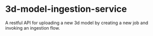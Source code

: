 # 3d-model-ingestion-service

A restful API for uploading a new 3d model by creating a new job and invoking an ingestion flow.
